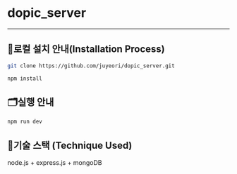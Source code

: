 # dopic_server

---

## 💽로컬 설치 안내(Installation Process)

```bash
git clone https://github.com/juyeori/dopic_server.git

npm install
```

## 🗂️실행 안내

```bash
npm run dev
```

## 🔨기술 스택 (Technique Used)

node.js + express.js + mongoDB
